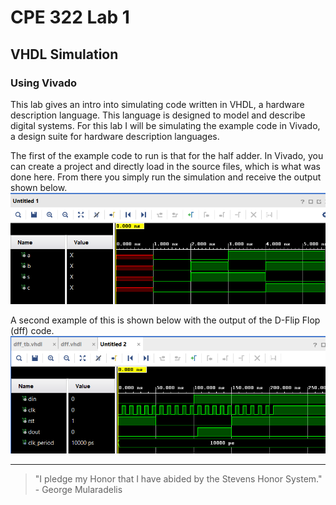 # CPE 322 Lab 1
## VHDL Simulation

### Using Vivado
This lab gives an intro into simulating code written in VHDL, a hardware description language. This language is designed to model and describe digital systems. For this lab I will be simulating the example code in Vivado, a design suite for hardware description languages. 

The first of the example code to run is that for the half adder. In Vivado, you can create a project and directly load in the source files, which is what was done here. From there you simply run the simulation and receive the output shown below.
![](ha.png)


A second example of this is shown below with the output of the D-Flip Flop (dff) code.
![](dff.png)



---
> "I pledge my Honor that I have abided by the Stevens Honor System." - George Mularadelis
